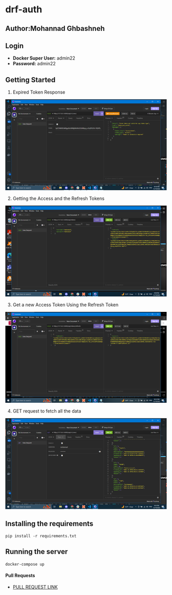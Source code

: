 # drf-auth

## Author:Mohannad Ghbashneh

## Login

- **Docker Super User:** admin22
- **Password:** admin22


## Getting Started

1. Expired Token Response

![image](./assets/expired_tokens.png)


2. Getting the Access and the Refresh Tokens

![image](./assets/git_refresh_accses.png)

3. Get a new Access Token Using the Refresh Token

![](assets/refresh.png)

4. GET request to fetch all the data

![image](./assets/get_data.png)

 

 ## Installing the requirements

```
pip install -r requirements.txt
```

## Running the server

```
docker-compose up
```

#### Pull Requests
- [PULL REQUEST LINK](https://github.com/Mohannadghbashneh/drf-auth/pull/1)
